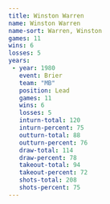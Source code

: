 ```yaml
---
title: Winston Warren
name: Winston Warren
name-sort: Warren, Winston
games: 11
wins: 6
losses: 5
years:
 - year: 1980
   event: Brier
   team: "MB"
   position: Lead
   games: 11
   wins: 6
   losses: 5
   inturn-total: 120
   inturn-percent: 75
   outturn-total: 88
   outturn-percent: 76
   draw-total: 114
   draw-percent: 78
   takeout-total: 94
   takeout-percent: 72
   shots-total: 208
   shots-percent: 75
---
```

